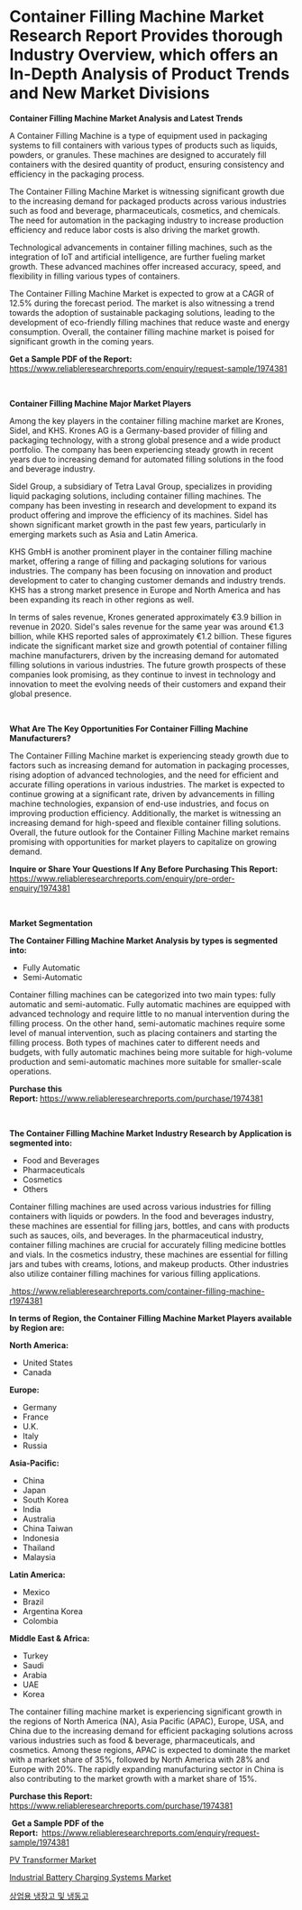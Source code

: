 <p><h1>Container Filling Machine Market Research Report Provides thorough Industry Overview, which offers an In-Depth Analysis of Product Trends and New Market Divisions</h1></p><p><strong>Container Filling Machine Market Analysis and Latest Trends</strong></p>
<p><p>A Container Filling Machine is a type of equipment used in packaging systems to fill containers with various types of products such as liquids, powders, or granules. These machines are designed to accurately fill containers with the desired quantity of product, ensuring consistency and efficiency in the packaging process.</p><p>The Container Filling Machine Market is witnessing significant growth due to the increasing demand for packaged products across various industries such as food and beverage, pharmaceuticals, cosmetics, and chemicals. The need for automation in the packaging industry to increase production efficiency and reduce labor costs is also driving the market growth.</p><p>Technological advancements in container filling machines, such as the integration of IoT and artificial intelligence, are further fueling market growth. These advanced machines offer increased accuracy, speed, and flexibility in filling various types of containers.</p><p>The Container Filling Machine Market is expected to grow at a CAGR of 12.5% during the forecast period. The market is also witnessing a trend towards the adoption of sustainable packaging solutions, leading to the development of eco-friendly filling machines that reduce waste and energy consumption. Overall, the container filling machine market is poised for significant growth in the coming years.</p></p>
<p><strong>Get a Sample PDF of the Report:&nbsp;</strong> <a href="https://www.reliableresearchreports.com/enquiry/request-sample/1974381">https://www.reliableresearchreports.com/enquiry/request-sample/1974381</a></p>
<p>&nbsp;</p>
<p><strong>Container Filling Machine Major Market Players</strong></p>
<p><p>Among the key players in the container filling machine market are Krones, Sidel, and KHS. Krones AG is a Germany-based provider of filling and packaging technology, with a strong global presence and a wide product portfolio. The company has been experiencing steady growth in recent years due to increasing demand for automated filling solutions in the food and beverage industry.</p><p>Sidel Group, a subsidiary of Tetra Laval Group, specializes in providing liquid packaging solutions, including container filling machines. The company has been investing in research and development to expand its product offering and improve the efficiency of its machines. Sidel has shown significant market growth in the past few years, particularly in emerging markets such as Asia and Latin America.</p><p>KHS GmbH is another prominent player in the container filling machine market, offering a range of filling and packaging solutions for various industries. The company has been focusing on innovation and product development to cater to changing customer demands and industry trends. KHS has a strong market presence in Europe and North America and has been expanding its reach in other regions as well.</p><p>In terms of sales revenue, Krones generated approximately €3.9 billion in revenue in 2020. Sidel's sales revenue for the same year was around €1.3 billion, while KHS reported sales of approximately €1.2 billion. These figures indicate the significant market size and growth potential of container filling machine manufacturers, driven by the increasing demand for automated filling solutions in various industries. The future growth prospects of these companies look promising, as they continue to invest in technology and innovation to meet the evolving needs of their customers and expand their global presence.</p></p>
<p>&nbsp;</p>
<p><strong>What Are The Key Opportunities For Container Filling Machine Manufacturers?</strong></p>
<p><p>The Container Filling Machine market is experiencing steady growth due to factors such as increasing demand for automation in packaging processes, rising adoption of advanced technologies, and the need for efficient and accurate filling operations in various industries. The market is expected to continue growing at a significant rate, driven by advancements in filling machine technologies, expansion of end-use industries, and focus on improving production efficiency. Additionally, the market is witnessing an increasing demand for high-speed and flexible container filling solutions. Overall, the future outlook for the Container Filling Machine market remains promising with opportunities for market players to capitalize on growing demand.</p></p>
<p><strong>Inquire or Share Your Questions If Any Before Purchasing This Report:</strong> <a href="https://www.reliableresearchreports.com/enquiry/pre-order-enquiry/1974381">https://www.reliableresearchreports.com/enquiry/pre-order-enquiry/1974381</a></p>
<p>&nbsp;</p>
<p><strong>Market Segmentation</strong></p>
<p><strong>The Container Filling Machine Market Analysis by types is segmented into:</strong></p>
<p><ul><li>Fully Automatic</li><li>Semi-Automatic</li></ul></p>
<p><p>Container filling machines can be categorized into two main types: fully automatic and semi-automatic. Fully automatic machines are equipped with advanced technology and require little to no manual intervention during the filling process. On the other hand, semi-automatic machines require some level of manual intervention, such as placing containers and starting the filling process. Both types of machines cater to different needs and budgets, with fully automatic machines being more suitable for high-volume production and semi-automatic machines more suitable for smaller-scale operations.</p></p>
<p><strong>Purchase this Report:&nbsp;</strong><a href="https://www.reliableresearchreports.com/purchase/1974381">https://www.reliableresearchreports.com/purchase/1974381</a></p>
<p>&nbsp;</p>
<p><strong>The Container Filling Machine Market Industry Research by Application is segmented into:</strong></p>
<p><ul><li>Food and Beverages</li><li>Pharmaceuticals</li><li>Cosmetics</li><li>Others</li></ul></p>
<p><p>Container filling machines are used across various industries for filling containers with liquids or powders. In the food and beverages industry, these machines are essential for filling jars, bottles, and cans with products such as sauces, oils, and beverages. In the pharmaceutical industry, container filling machines are crucial for accurately filling medicine bottles and vials. In the cosmetics industry, these machines are essential for filling jars and tubes with creams, lotions, and makeup products. Other industries also utilize container filling machines for various filling applications.</p></p>
<p><a href="https://www.reliableresearchreports.com/container-filling-machine-r1974381">&nbsp;https://www.reliableresearchreports.com/container-filling-machine-r1974381</a></p>
<p><strong>In terms of Region, the Container Filling Machine Market Players available by Region are:</strong></p>
<p>
    <p> <strong> North America: </strong>
        <ul>
            <li>United States</li>
            <li>Canada</li>
        </ul>
        </p> 
    <p> <strong> Europe: </strong>
        <ul>
            <li>Germany</li>
            <li>France</li>
            <li>U.K.</li>
            <li>Italy</li>
            <li>Russia</li>
        </ul>
        </p> 
    <p> <strong> Asia-Pacific: </strong>
        <ul>
            <li>China</li>
            <li>Japan</li>
            <li>South Korea</li>
            <li>India</li>
            <li>Australia</li>
            <li>China Taiwan</li>
            <li>Indonesia</li>
            <li>Thailand</li>
            <li>Malaysia</li>
        </ul>
        </p> 
    <p> <strong> Latin America: </strong>
        <ul>
            <li>Mexico</li>
            <li>Brazil</li>
            <li>Argentina Korea</li>
            <li>Colombia</li>
        </ul>
        </p> 
    <p> <strong> Middle East & Africa: </strong>
        <ul>
            <li>Turkey</li>
            <li>Saudi</li>
            <li>Arabia</li>
            <li>UAE</li>
            <li>Korea</li>
        </ul>
    </p>
    </p>
<p><p>The container filling machine market is experiencing significant growth in the regions of North America (NA), Asia Pacific (APAC), Europe, USA, and China due to the increasing demand for efficient packaging solutions across various industries such as food & beverage, pharmaceuticals, and cosmetics. Among these regions, APAC is expected to dominate the market with a market share of 35%, followed by North America with 28% and Europe with 20%. The rapidly expanding manufacturing sector in China is also contributing to the market growth with a market share of 15%.</p></p>
<p><strong>Purchase this Report: </strong><a href="https://www.reliableresearchreports.com/purchase/1974381">https://www.reliableresearchreports.com/purchase/1974381</a></p>
<p>&nbsp;<strong>Get a Sample PDF of the Report:&nbsp;&nbsp;</strong><a href="https://www.reliableresearchreports.com/enquiry/request-sample/1974381">https://www.reliableresearchreports.com/enquiry/request-sample/1974381</a></p>
<p><strong></strong></p>
<p><p><a href="https://github.com/BeauGrant71/Market-Research-Report-List-1/blob/main/pv-transformer-market.md">PV Transformer Market</a></p><p><a href="https://github.com/layomumuney/Market-Research-Report-List-1/blob/main/industrial-battery-charging-systems-market.md">Industrial Battery Charging Systems Market</a></p><p><a href="https://github.com/muchswr/Market-Research-Report-List-2/blob/main/958637046588.md">상업용 냉장고 및 냉동고</a></p></p>